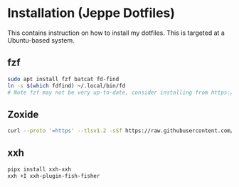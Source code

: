 # Installation (Jeppe Dotfiles)

This contains instruction on how to install my dotfiles.
This is targeted at a Ubuntu-based system.

## fzf

```sh
sudo apt install fzf batcat fd-find
ln -s $(which fdfind) ~/.local/bin/fd
# Note fzf may not be very up-to-date, consider installing from https://github.com/junegunn/fzf
```

## Zoxide

```sh
curl --proto '=https' --tlsv1.2 -sSf https://raw.githubusercontent.com/ajeetdsouza/zoxide/master/install.sh | sh
```

## xxh

```sh
pipx install xxh-xxh
xxh +I xxh-plugin-fish-fisher
```
